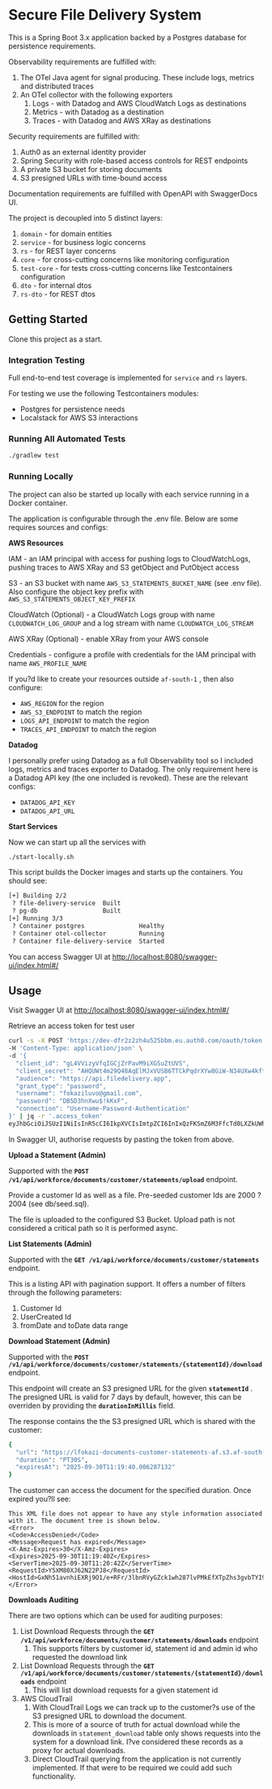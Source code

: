 # Secure File Delivery System

This is a Spring Boot 3.x application backed by a Postgres database for persistence requirements.

Observability requirements are fulfilled with:

1. The OTel Java agent for signal producing. These include logs, metrics and distributed traces
2. An OTel collector with the following exporters
    1. Logs - with Datadog and AWS CloudWatch Logs as destinations
    2. Metrics - with Datadog as a destination
    3. Traces - with Datadog and AWS XRay as destinations

Security requirements are fulfilled with:

1. Auth0 as an external identity provider
2. Spring Security with role-based access controls for REST endpoints
3. A private S3 bucket for storing documents
4. S3 presigned URLs with time-bound access

Documentation requirements are fulfilled with OpenAPI with SwaggerDocs UI.

The project is decoupled into 5 distinct layers:

1. `domain` - for domain entities
2. `service` - for business logic concerns
3. `rs` - for REST layer concerns
4. `core` - for cross-cutting concerns like monitoring configuration
5. `test-core` - for tests cross-cutting concerns like Testcontainers configuration
6. `dto` - for internal dtos
7. `rs-dto` - for REST dtos

## Getting Started

Clone this project as a start.

### Integration Testing

Full end-to-end test coverage is implemented for `service` and `rs` layers.

For testing we use the following Testcontainers modules:

- Postgres for persistence needs
- Localstack for AWS S3 interactions

### Running All Automated Tests

```bash
./gradlew test
```

### Running Locally

The project can also be started up locally with each service running in a Docker container.

The application is configurable through the .env file. Below are some requires sources and configs:

**AWS Resources**

IAM - an IAM principal with access for pushing logs to CloudWatchLogs, pushing traces to AWS XRay and S3 getObject and PutObject access

S3 - an S3 bucket with name  `AWS_S3_STATEMENTS_BUCKET_NAME` (see .env file). Also configure the object key prefix with `AWS_S3_STATEMENTS_OBJECT_KEY_PREFIX`

CloudWatch (Optional) - a CloudWatch Logs group with name `CLOUDWATCH_LOG_GROUP` and a log stream with name `CLOUDWATCH_LOG_STREAM`

AWS XRay (Optional) - enable XRay from your AWS console

Credentials - configure a profile with credentials for the IAM principal with name `AWS_PROFILE_NAME`

If you?d like to create your resources outside `af-south-1` , then also configure:

- `AWS_REGION` for the region
- `AWS_S3_ENDPOINT` to match the region
- `LOGS_API_ENDPOINT` to match the region
- `TRACES_API_ENDPOINT` to match the region

**Datadog**

I personally prefer using Datadog as a full Observability tool so I included logs, metrics and traces exporter to Datadog. The only requirement here is a Datadog API key (the one included is revoked). These are the relevant configs:

- `DATADOG_API_KEY`
- `DATADOG_API_URL`

**Start Services**

Now we can start up all the services with

```bash
./start-locally.sh
```

This script builds the Docker images and starts up the containers. You should see:

```bash
[+] Building 2/2
 ? file-delivery-service  Built                                                                                                                                                                       0.0s 
 ? pg-db                  Built                                                                                                                                                                       0.0s 
[+] Running 3/3
 ? Container postgres               Healthy                                                                                                                                                           2.2s 
 ? Container otel-collector         Running                                                                                                                                                           0.0s 
 ? Container file-delivery-service  Started
```

You can access Swagger UI at [http://localhost:8080/swagger-ui/index.html#/](http://localhost:8080/swagger-ui/index.html#/)

## Usage

Visit Swagger UI at [http://localhost:8080/swagger-ui/index.html#/](http://localhost:8080/swagger-ui/index.html#/)

Retrieve an access token for test user

```bash
curl -s -X POST 'https://dev-dfr2z2zh4u525bbm.eu.auth0.com/oauth/token' \
-H 'Content-Type: application/json' \
-d '{
  "client_id": "gL4VVizyVfqIGCjZrPavM9iXGSuZtUVS",
  "client_secret": "AHQUWt4m29Q48AqElMJxVUSB6TTCkPqdrXYw8GiW-N34UXw4kffBs8gzfmZYgLZL",
  "audience": "https://api.filedelivery.app",
  "grant_type": "password",
  "username": "fokaziluvo@gmail.com",
  "password": "DB5D3hnXwu$!kKxF",
  "connection": "Username-Password-Authentication"
}' | jq -r '.access_token'
eyJhbGciOiJSUzI1NiIsInR5cCI6IkpXVCIsImtpZCI6InIxQzFKSmZ6M3FfcTd0LXZkUWhyRyJ9.eyJ1c2VyX2lkIjoiYXV0aDB8NjhkMzk5OGI5MzQ0Y2VkMjI1ZDEyYTU0IiwidXNlcl9yb2xlcyI6WyJDVVNUT01FUiIsIldPUktGT1JDRSJdLCJpc3MiOiJodHRwczovL2Rldi1kZnIyejJ6aDR1NTI1YmJtLmV1LmF1dGgwLmNvbS8iLCJzdWIiOiJhdXRoMHw2OGQzOTk4YjkzNDRjZWQyMjVkMTJhNTQiLCJhdWQiOiJodHRwczovL2FwaS5maWxlZGVsaXZlcnkuYXBwIiwiaWF0IjoxNzU5MjMwMTk2LCJleHAiOjE3NTkzMTY1OTYsImd0eSI6InBhc3N3b3JkIiwiYXpwIjoiZ0w0VlZpenlWZnFJR0NqWnJQYXZNOWlYR1N1WnRVVlMifQ.irDSUPgPYONkYjBzq7xXvEpG6gRDfm75TddNSFiutlsLIwq000ecaaiLQT_sqdzqi805Zq3NqgUWrjJqs-I5vaa-Ttzf1NCNzKQqjixh3jEKnnAqc6oIr55WjVTvcRJBdWcje6z5eNbyALxCY_gOIuaOEHxFhClj7upuLv5RS-uQYEm43wfafyUtxCS37LxVl1z-cCxIbLisQkVo_vBu7UOtsCwOARfje8jMFKysC0tVuP-Fa2N8T_qP6xiWtbLppzK7DfuHnL3fqtjkM9-ixQ40FMhhBa9bAvUOYhqZZzxPTEhg2m_87nvOx5PTG_XbHzpPc2gvNcHY8LxR6ZSHhg
```

In Swagger UI, authorise requests by pasting the token from above.

**Upload a Statement (Admin)**

Supported with the  **`POST /v1/api/workforce/documents/customer/statements/upload`** endpoint.

Provide a customer Id as well as a file. Pre-seeded customer Ids are 2000 ? 2004 (see db/seed.sql).

The file is uploaded to the configured S3 Bucket. Upload path is not considered a critical path so it is performed async.

**List Statements (Admin)**

Supported with the  **`GET /v1/api/workforce/documents/customer/statements`** endpoint.

This is a listing API with pagination support. It offers a number of filters through the following parameters:

1. Customer Id
2. UserCreated Id
3. fromDate and toDate data range

**Download Statement (Admin)**

Supported with the **`POST /v1/api/workforce/documents/customer/statements/{statementId}/download`** endpoint.

This endpoint will create an S3 presigned URL for the given **`statementId`** . The presigned URL is valid for 7 days by default, however, this can be overriden by providing the **`durationInMillis`** field.

The response contains the the S3 presigned URL which is shared with the customer:

```bash
{
  "url": "https://lfokazi-documents-customer-statements-af.s3.af-south-1.amazonaws.com/customer/statements/2002/1759176497681-monthly_statement.html?X-Amz-Algorithm=AWS4-HMAC-SHA256&X-Amz-Date=20250930T111910Z&X-Amz-SignedHeaders=host&X-Amz-Credential=AKIA6K5V756XBTYGTU6Y%2F20250930%2Faf-south-1%2Fs3%2Faws4_request&X-Amz-Expires=30&X-Amz-Signature=89a2a605e9b9c9dccd21be25603231d4014d16f146c2adf38f76cded8ba1d22e",
  "duration": "PT30S",
  "expiresAt": "2025-09-30T11:19:40.006287132"
}
```

The customer can access the document for the specified duration. Once expired you?ll see:

```
This XML file does not appear to have any style information associated with it. The document tree is shown below.
<Error>
<Code>AccessDenied</Code>
<Message>Request has expired</Message>
<X-Amz-Expires>30</X-Amz-Expires>
<Expires>2025-09-30T11:19:40Z</Expires>
<ServerTime>2025-09-30T11:20:42Z</ServerTime>
<RequestId>Y5XM80XJ62N22PJ8</RequestId>
<HostId>GxNh51avnhiEXRj9O1/e+RFr/3lbnRVyGZck1wh287lvPMkEfXTpZhs3gvbTYI98LQ5cGENSM83xcFRDZurXErhV/d+AzQGG</HostId>
</Error>
```

**Downloads Auditing**

There are two options which can be used for auditing purposes:

1. List Download Requests through the **`GET /v1/api/workforce/documents/customer/statements/downloads`** endpoint
    1. This supports filters by customer id, statement id and admin id who requested the download link
2. List Download Requests through the **`GET /v1/api/workforce/documents/customer/statements/{statementId}/downloads`** endpoint
    1. This will list download requests for a given statement id
3. AWS CloudTrail
    1. With CloudTrail Logs we can track up to the customer?s use of the S3 presigned URL to download the document.
    2. This is more of a source of truth for actual download while the downloads in `statement_download` table only shows requests into the system for a download link. I?ve considered these records as a proxy for actual downloads.
    3. Direct CloudTrail querying from the application is not currently implemented. If that were to be required we could add such functionality.
